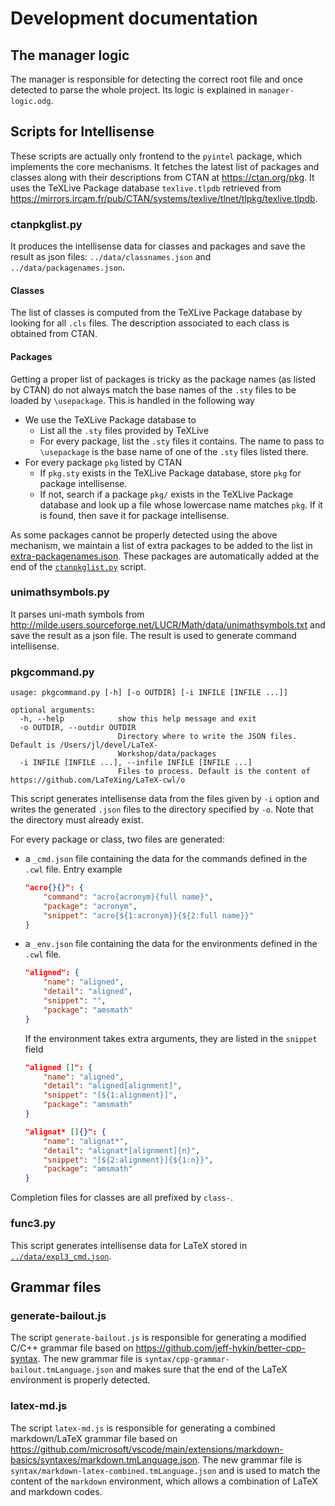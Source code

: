 # Development documentation

## The manager logic

The manager is responsible for detecting the correct root file and once detected to parse the whole project. Its logic is explained in `manager-logic.odg`.

## Scripts for Intellisense

These scripts are actually only frontend to the `pyintel` package, which implements the core mechanisms. It fetches the latest list of packages and classes along with their descriptions from CTAN at https://ctan.org/pkg. It uses the TeXLive Package database `texlive.tlpdb` retrieved from https://mirrors.ircam.fr/pub/CTAN/systems/texlive/tlnet/tlpkg/texlive.tlpdb.

### ctanpkglist.py

It produces the intellisense data for classes and packages and save the result as json files: `../data/classnames.json` and `../data/packagenames.json`.

#### Classes

The list of classes is computed from the TeXLive Package database by looking for all `.cls` files. The description associated to each class is obtained from CTAN.

#### Packages

Getting a proper list of packages is tricky as the package names (as listed by CTAN) do not always match the base names of the `.sty` files to be loaded by `\usepackage`. This is handled in the following way

- We use the TeXLive Package database to
  - List all the `.sty` files provided by TeXLive
  - For every package, list the `.sty` files it contains. The name to pass to `\usepackage` is the base name of one of the `.sty` files listed there.
- For every package `pkg` listed by CTAN
  - If `pkg.sty` exists in the TeXLive Package database, store `pkg` for package intellisense.
  - If not, search if a package `pkg/` exists in the TeXLive Package database and look up a file whose lowercase name matches `pkg`. If it is found, then save it for package intellisense.

As some packages cannot be properly detected using the above mechanism, we maintain a list of extra packages to be added to the list in [extra-packagenames.json](extra-packagenames.json). These packages are automatically added at the end of the [`ctanpkglist.py`](dev/ctanpkglist.py) script.

### unimathsymbols.py

It parses uni-math symbols from http://milde.users.sourceforge.net/LUCR/Math/data/unimathsymbols.txt and save the result as a json file. The result is used to generate command intellisense.

### pkgcommand.py

```
usage: pkgcommand.py [-h] [-o OUTDIR] [-i INFILE [INFILE ...]]

optional arguments:
  -h, --help            show this help message and exit
  -o OUTDIR, --outdir OUTDIR
                        Directory where to write the JSON files. Default is /Users/jl/devel/LaTeX-
                        Workshop/data/packages
  -i INFILE [INFILE ...], --infile INFILE [INFILE ...]
                        Files to process. Default is the content of https://github.com/LaTeXing/LaTeX-cwl/o
```

This script generates intellisense data from the files given by `-i` option and writes the generated `.json` files to the directory specified by `-o`. Note that the directory must already exist.

For every package or class, two files are generated:

- a `_cmd.json` file containing the data for the commands defined in the `.cwl` file. Entry example

    ```json
    "acro{}{}": {
        "command": "acro{acronym}{full name}",
        "package": "acronym",
        "snippet": "acro{${1:acronym}}{${2:full name}}"
    }
    ```

- a `_env.json` file containing the data for the environments defined in the `.cwl` file.

    ```json
    "aligned": {
        "name": "aligned",
        "detail": "aligned",
        "snippet": "",
        "package": "amsmath"
    }
    ```

    If the environment takes extra arguments, they are listed in the `snippet` field

    ```json
    "aligned []": {
        "name": "aligned",
        "detail": "aligned[alignment]",
        "snippet": "[${1:alignment}]",
        "package": "amsmath"
   }

    "alignat* []{}": {
        "name": "alignat*",
        "detail": "alignat*[alignment]{n}",
        "snippet": "[${2:alignment}]{${1:n}}",
        "package": "amsmath"
    }
   ```

Completion files for classes are all prefixed by `class-`.

### func3.py

This script generates intellisense data for LaTeX stored in [`../data/expl3_cmd.json`](../data/expl3_cmd.json).

## Grammar files

### generate-bailout.js

The script `generate-bailout.js` is responsible for generating a modified C/C++ grammar file based on https://github.com/jeff-hykin/better-cpp-syntax. The new grammar file is `syntax/cpp-grammar-bailout.tmLanguage.json` and makes sure that the end of the LaTeX environment is properly detected.

### latex-md.js

The script `latex-md.js` is responsible for generating a combined markdown/LaTeX grammar file based on https://github.com/microsoft/vscode/main/extensions/markdown-basics/syntaxes/markdown.tmLanguage.json. The new grammar file is `syntax/markdown-latex-combined.tmLanguage.json` and is used to match the content of the `markdown` environment, which allows a combination of LaTeX and markdown codes.
